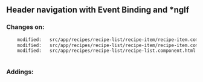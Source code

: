 ## Header navigation with Event Binding and *ngIf ##

### Changes on: ###
```sh
    modified:   src/app/recipes/recipe-list/recipe-item/recipe-item.component.html  # ngIf removed from line 1 and placed on line 27 on recipe-list.component.html
    modified:   src/app/recipes/recipe-list/recipe-item/recipe-item.component.ts    # @Input at line 10
    modified:   src/app/recipes/recipe-list/recipe-list.component.html              # comented code moved to recipe-item.component.html # modification at lines 27 and 28
    
```

### Addings: ###
```sh

```